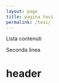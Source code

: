 ```yaml
---
layout: page
title: pagina tesi
permalink: /tesi/
---
```


Lista contenuti

Seconda linea

# header
